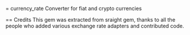 = currency_rate
Converter for fiat and crypto currencies

== Credits
This gem was extracted from sraight gem, thanks to all the people who added
various exchange rate adapters and contributed code.
